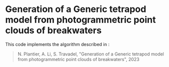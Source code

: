 # Generation of a Generic tetrapod model from photogrammetric point clouds of breakwaters
This code implements the algorithm described in :

> N. Plantier, A. Li, S. Travadel, "Generation of a Generic tetrapod model from photogrammetric point clouds of breakwaters", 2023
